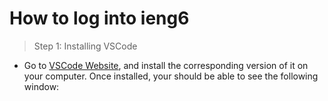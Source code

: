 # How to log into ieng6

> Step 1: Installing VSCode
* Go to [VSCode Website](https://code.visualstudio.com), and install the corresponding version of it on your computer. Once installed, your should be able to see the following window:

